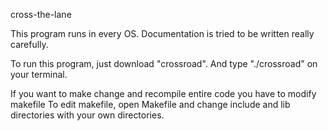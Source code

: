 cross-the-lane

This program runs in every OS.
Documentation is tried to be written really carefully.

To run this program, just download "crossroad".
And type "./crossroad" on your terminal.

If you want to make change and recompile entire code you have to modify makefile
To edit makefile, open Makefile and change include and lib directories with your own directories.
